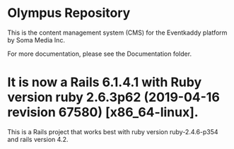 Olympus Repository
========

This is the content management system (CMS) for the Eventkaddy platform by Soma Media Inc. 

For more documentation, please see the Documentation folder. 


It is now a Rails 6.1.4.1 with Ruby version ruby 2.6.3p62 (2019-04-16 revision 67580) [x86_64-linux].
=======
This is a Rails project that works best with ruby version ruby-2.4.6-p354 and rails version 4.2. 






